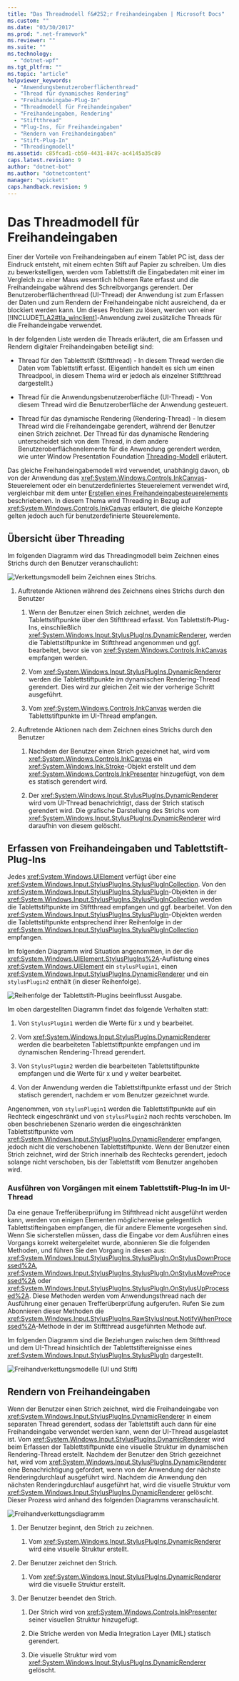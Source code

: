 ```yaml
---
title: "Das Threadmodell f&#252;r Freihandeingaben | Microsoft Docs"
ms.custom: ""
ms.date: "03/30/2017"
ms.prod: ".net-framework"
ms.reviewer: ""
ms.suite: ""
ms.technology: 
  - "dotnet-wpf"
ms.tgt_pltfrm: ""
ms.topic: "article"
helpviewer_keywords: 
  - "Anwendungsbenutzeroberflächenthread"
  - "Thread für dynamisches Rendering"
  - "Freihandeingabe-Plug-In"
  - "Threadmodell für Freihandeingaben"
  - "Freihandeingaben, Rendering"
  - "Stiftthread"
  - "Plug-Ins, für Freihandeingaben"
  - "Rendern von Freihandeingaben"
  - "Stift-Plug-In"
  - "Threadingmodell"
ms.assetid: c85fcad1-cb50-4431-847c-ac4145a35c89
caps.latest.revision: 9
author: "dotnet-bot"
ms.author: "dotnetcontent"
manager: "wpickett"
caps.handback.revision: 9
---
```

# Das Threadmodell f&#252;r Freihandeingaben
Einer der Vorteile von Freihandeingaben auf einem Tablet PC ist, dass der Eindruck entsteht, mit einem echten Stift auf Papier zu schreiben.  Um dies zu bewerkstelligen, werden vom Tablettstift die Eingabedaten mit einer im Vergleich zu einer Maus wesentlich höheren Rate erfasst und die Freihandeingabe während des Schreibvorgangs gerendert.  Der Benutzeroberflächenthread \(UI\-Thread\) der Anwendung ist zum Erfassen der Daten und zum Rendern der Freihandeingabe nicht ausreichend, da er blockiert werden kann.  Um dieses Problem zu lösen, werden von einer [!INCLUDE[TLA2#tla_winclient](../../../../includes/tla2sharptla-winclient-md.md)]\-Anwendung zwei zusätzliche Threads für die Freihandeingabe verwendet.  
  
 In der folgenden Liste werden die Threads erläutert, die am Erfassen und Rendern digitaler Freihandeingaben beteiligt sind:  
  
-   Thread für den Tablettstift \(Stiftthread\) \- In diesem Thread werden die Daten vom Tablettstift erfasst.  \(Eigentlich handelt es sich um einen Threadpool, in diesem Thema wird er jedoch als einzelner Stiftthread dargestellt.\)  
  
-   Thread für die Anwendungsbenutzeroberfläche \(UI\-Thread\) \- Von diesem Thread wird die Benutzeroberfläche der Anwendung gesteuert.  
  
-   Thread für das dynamische Rendering \(Rendering\-Thread\) \- In diesem Thread wird die Freihandeingabe gerendert, während der Benutzer einen Strich zeichnet.  Der Thread für das dynamische Rendering unterscheidet sich von dem Thread, in dem andere Benutzeroberflächenelemente für die Anwendung gerendert werden, wie unter Window Presentation Foundation [Threading\-Modell](../../../../docs/framework/wpf/advanced/threading-model.md) erläutert.  
  
 Das gleiche Freihandeingabemodell wird verwendet, unabhängig davon, ob von der Anwendung das <xref:System.Windows.Controls.InkCanvas>\-Steuerelement oder ein benutzerdefiniertes Steuerelement verwendet wird, vergleichbar mit dem unter [Erstellen eines Freihandeingabesteuerelements](../../../../docs/framework/wpf/advanced/creating-an-ink-input-control.md) beschriebenen.  In diesem Thema wird Threading in Bezug auf <xref:System.Windows.Controls.InkCanvas> erläutert, die gleiche Konzepte gelten jedoch auch für benutzerdefinierte Steuerelemente.  
  
## Übersicht über Threading  
 Im folgenden Diagramm wird das Threadingmodell beim Zeichnen eines Strichs durch den Benutzer veranschaulicht:  
  
 ![Verkettungsmodell beim Zeichnen eines Strichs.](../../../../docs/framework/wpf/advanced/media/inkthreading-drawingink.png "InkThreading\_DrawingInk")  
  
1.  Auftretende Aktionen während des Zeichnens eines Strichs durch den Benutzer  
  
    1.  Wenn der Benutzer einen Strich zeichnet, werden die Tablettstiftpunkte über den Stiftthread erfasst.  Von Tablettstift\-Plug\-Ins, einschließlich <xref:System.Windows.Input.StylusPlugIns.DynamicRenderer>, werden die Tablettstiftpunkte im Stiftthread angenommen und ggf. bearbeitet, bevor sie von <xref:System.Windows.Controls.InkCanvas> empfangen werden.  
  
    2.  Vom <xref:System.Windows.Input.StylusPlugIns.DynamicRenderer> werden die Tablettstiftpunkte im dynamischen Rendering\-Thread gerendert.  Dies wird zur gleichen Zeit wie der vorherige Schritt ausgeführt.  
  
    3.  Vom <xref:System.Windows.Controls.InkCanvas> werden die Tablettstiftpunkte im UI\-Thread empfangen.  
  
2.  Auftretende Aktionen nach dem Zeichnen eines Strichs durch den Benutzer  
  
    1.  Nachdem der Benutzer einen Strich gezeichnet hat, wird vom <xref:System.Windows.Controls.InkCanvas> ein <xref:System.Windows.Ink.Stroke>\-Objekt erstellt und dem <xref:System.Windows.Controls.InkPresenter> hinzugefügt, von dem es statisch gerendert wird.  
  
    2.  Der <xref:System.Windows.Input.StylusPlugIns.DynamicRenderer> wird vom UI\-Thread benachrichtigt, dass der Strich statisch gerendert wird. Die grafische Darstellung des Strichs vom <xref:System.Windows.Input.StylusPlugIns.DynamicRenderer> wird daraufhin von diesem gelöscht.  
  
## Erfassen von Freihandeingaben und Tablettstift\-Plug\-Ins  
 Jedes <xref:System.Windows.UIElement> verfügt über eine <xref:System.Windows.Input.StylusPlugIns.StylusPlugInCollection>.  Von den <xref:System.Windows.Input.StylusPlugIns.StylusPlugIn>\-Objekten in der <xref:System.Windows.Input.StylusPlugIns.StylusPlugInCollection> werden die Tablettstiftpunkte im Stiftthread empfangen und ggf. bearbeitet.  Von den <xref:System.Windows.Input.StylusPlugIns.StylusPlugIn>\-Objekten werden die Tablettstiftpunkte entsprechend ihrer Reihenfolge in der <xref:System.Windows.Input.StylusPlugIns.StylusPlugInCollection> empfangen.  
  
 Im folgenden Diagramm wird Situation angenommen, in der die <xref:System.Windows.UIElement.StylusPlugIns%2A>\-Auflistung eines <xref:System.Windows.UIElement> ein `stylusPlugin1`, einen <xref:System.Windows.Input.StylusPlugIns.DynamicRenderer> und ein `stylusPlugin2` enthält \(in dieser Reihenfolge\).  
  
 ![Reihenfolge der Tablettstift&#45;Plugins beeinflusst Ausgabe.](../../../../docs/framework/wpf/advanced/media/inkthreading-pluginorder.png "InkThreading\_PluginOrder")  
  
 Im oben dargestellten Diagramm findet das folgende Verhalten statt:  
  
1.  Von `StylusPlugin1` werden die Werte für x und y bearbeitet.  
  
2.  Vom <xref:System.Windows.Input.StylusPlugIns.DynamicRenderer> werden die bearbeiteten Tablettstiftpunkte empfangen und im dynamischen Rendering\-Thread gerendert.  
  
3.  Von `StylusPlugin2` werden die bearbeiteten Tablettstiftpunkte empfangen und die Werte für x und y weiter bearbeitet.  
  
4.  Von der Anwendung werden die Tablettstiftpunkte erfasst und der Strich statisch gerendert, nachdem er vom Benutzer gezeichnet wurde.  
  
 Angenommen, von `stylusPlugin1` werden die Tablettstiftpunkte auf ein Rechteck eingeschränkt und von `stylusPlugin2` nach rechts verschoben.  Im oben beschriebenen Szenario werden die eingeschränkten Tablettstiftpunkte vom <xref:System.Windows.Input.StylusPlugIns.DynamicRenderer> empfangen, jedoch nicht die verschobenen Tablettstiftpunkte.  Wenn der Benutzer einen Strich zeichnet, wird der Strich innerhalb des Rechtecks gerendert, jedoch solange nicht verschoben, bis der Tablettstift vom Benutzer angehoben wird.  
  
### Ausführen von Vorgängen mit einem Tablettstift\-Plug\-In im UI\-Thread  
 Da eine genaue Trefferüberprüfung im Stiftthread nicht ausgeführt werden kann, werden von einigen Elementen möglicherweise gelegentlich Tablettstifteingaben empfangen, die für andere Elemente vorgesehen sind.  Wenn Sie sicherstellen müssen, dass die Eingabe vor dem Ausführen eines Vorgangs korrekt weitergeleitet wurde, abonnieren Sie die folgenden Methoden, und führen Sie den Vorgang in diesen aus: <xref:System.Windows.Input.StylusPlugIns.StylusPlugIn.OnStylusDownProcessed%2A>, <xref:System.Windows.Input.StylusPlugIns.StylusPlugIn.OnStylusMoveProcessed%2A> oder <xref:System.Windows.Input.StylusPlugIns.StylusPlugIn.OnStylusUpProcessed%2A>.  Diese Methoden werden vom Anwendungsthread nach der Ausführung einer genauen Trefferüberprüfung aufgerufen.  Rufen Sie zum Abonnieren dieser Methoden die <xref:System.Windows.Input.StylusPlugIns.RawStylusInput.NotifyWhenProcessed%2A>\-Methode in der im Stiftthread ausgeführten Methode auf.  
  
 Im folgenden Diagramm sind die Beziehungen zwischen dem Stiftthread und dem UI\-Thread hinsichtlich der Tablettstiftereignisse eines <xref:System.Windows.Input.StylusPlugIns.StylusPlugIn> dargestellt.  
  
 ![Freihandverkettungsmodelle &#40;UI und Stift&#41;](../../../../docs/framework/wpf/advanced/media/inkthreading-plugincallbacks.png "InkThreading\_PluginCallbacks")  
  
## Rendern von Freihandeingaben  
 Wenn der Benutzer einen Strich zeichnet, wird die Freihandeingabe von <xref:System.Windows.Input.StylusPlugIns.DynamicRenderer> in einem separaten Thread gerendert, sodass der Tablettstift auch dann für eine Freihandeingabe verwendet werden kann, wenn der UI\-Thread ausgelastet ist.  Vom <xref:System.Windows.Input.StylusPlugIns.DynamicRenderer> wird beim Erfassen der Tablettstiftpunkte eine visuelle Struktur im dynamischen Rendering\-Thread erstellt.  Nachdem der Benutzer den Strich gezeichnet hat, wird vom <xref:System.Windows.Input.StylusPlugIns.DynamicRenderer> eine Benachrichtigung gefordert, wenn von der Anwendung der nächste Renderingdurchlauf ausgeführt wird.  Nachdem die Anwendung den nächsten Renderingdurchlauf ausgeführt hat, wird die visuelle Struktur vom <xref:System.Windows.Input.StylusPlugIns.DynamicRenderer> gelöscht.  Dieser Prozess wird anhand des folgenden Diagramms veranschaulicht.  
  
 ![Freihandverkettungsdiagramm](../../../../docs/framework/wpf/advanced/media/inkthreading-visualtree.png "InkThreading\_VisualTree")  
  
1.  Der Benutzer beginnt, den Strich zu zeichnen.  
  
    1.  Vom <xref:System.Windows.Input.StylusPlugIns.DynamicRenderer> wird eine visuelle Struktur erstellt.  
  
2.  Der Benutzer zeichnet den Strich.  
  
    1.  Vom <xref:System.Windows.Input.StylusPlugIns.DynamicRenderer> wird die visuelle Struktur erstellt.  
  
3.  Der Benutzer beendet den Strich.  
  
    1.  Der Strich wird von <xref:System.Windows.Controls.InkPresenter> seiner visuellen Struktur hinzugefügt.  
  
    2.  Die Striche werden von Media Integration Layer \(MIL\) statisch gerendert.  
  
    3.  Die visuelle Struktur wird vom <xref:System.Windows.Input.StylusPlugIns.DynamicRenderer> gelöscht.